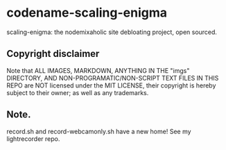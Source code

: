 # codename-scaling-enigma

 scaling-enigma: the nodemixaholic site debloating project, open sourced.


## Copyright disclaimer

Note that ALL IMAGES, MARKDOWN, ANYTHING IN THE "imgs" DIRECTORY, AND NON-PROGRAMATIC/NON-SCRIPT TEXT FILES IN THIS REPO are NOT licensed under the MIT LICENSE, their copyright is hereby subject to their owner; as well as any trademarks.


## Note.

record.sh and record-webcamonly.sh have a new home! See my lightrecorder repo.

